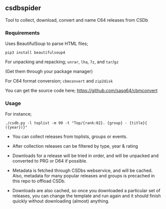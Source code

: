 ## csdbspider

Tool to collect, download, convert and name C64 releases from CSDb

### Requirements

Uses BeautifulSoup to parse HTML files;

`pip3 install beautifulsoup4`

For unpacking and repacking; `unrar`, `lha`, `7z`, and `tar`/`gz`

(Get them through your package manager)

For C64 format conversion; `cbmconvert` and `zip2disk`

You can get the source code here; https://github.com/sasq64/cbmconvert

### Usage

For instance;

`./csdb.py -l toplist -m 99 -t "Top/{rank:02}. {group} - {title}{ ({year})}"`

* You can collect releases from toplists, groups or events.

* After collection releases can be filtered by type, year & rating

* Downloads for a release will be tried in order, and will be unpacked and converted to PRG or D64 if possible.

* Metadata is fetched through CSDbs webservice, and will be cached. Also, metadata for many popular releases and groups is precached in this repo to offload CSDb.

* Downloads are also cached, so once you downloaded a particular set of releases, you can change the template and run again and it should finish quickly without downloading (almost) anything.
